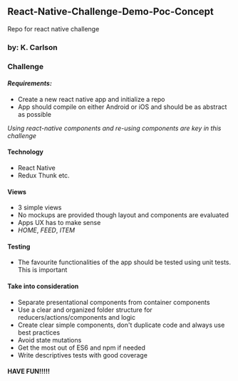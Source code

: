 ## React-Native-Challenge-Demo-Poc-Concept
Repo for react native challenge
### by: K. Carlson

### Challenge

#### *Requirements:*
* Create a new react native app and initialize a repo
* App should compile on either Android or iOS and should be as abstract as possible

*Using react-native components and re-using components are key in this challenge*

#### Technology
* React Native
* Redux Thunk etc.

#### Views
* 3 simple views
* No mockups are provided though layout and components are evaluated
* Apps UX has to make sense
* _HOME_, _FEED_, _ITEM_

#### Testing
* The favourite functionalities of the app should be tested using unit tests. This is important

#### Take into consideration
* Separate presentational components from container components
* Use a clear and organized folder structure for reducers/actions/components and logic
* Create clear simple components, don't duplicate code and always use best practices
* Avoid state mutations
* Get the most out of ES6 and npm if needed
* Write descriptives tests with good coverage

#### HAVE FUN!!!!!
